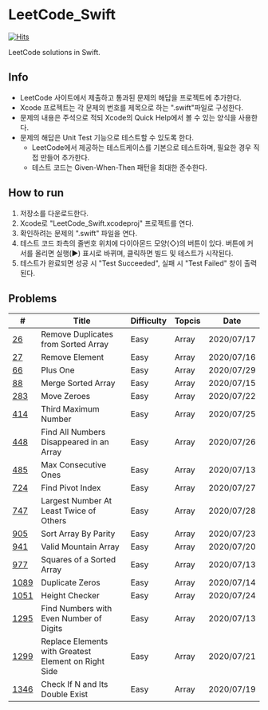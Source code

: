 # LeetCode_Swift

[![Hits](https://hits.seeyoufarm.com/api/count/incr/badge.svg?url=https%3A%2F%2Fgithub.com%2FKyungminLeeDev%2FLeetCode_Swift)](https://hits.seeyoufarm.com)

LeetCode solutions in Swift.



## Info

- LeetCode 사이트에서 제출하고 통과된 문제의 해답을 프로젝트에 추가한다.
- Xcode 프로젝트는 각 문제의 번호를 제목으로 하는 ".swift"파일로 구성한다.
- 문제의 내용은 주석으로 적되 Xcode의 Quick Help에서 볼 수 있는 양식을 사용한다.
- 문제의 해답은 Unit Test 기능으로 테스트할 수 있도록 한다.
    - LeetCode에서 제공하는 테스트케이스를 기본으로 테스트하며, 필요한 경우 직접 만들어 추가한다.
    - 테스트 코드는 Given-When-Then 패턴을 최대한 준수한다.



## How to run

1. 저장소를 다운로드한다.
2. Xcode로 "LeetCode_Swift.xcodeproj" 프로젝트를 연다.
3. 확인하려는 문제의 ".swift" 파일을 연다.
4. 테스트 코드 좌측의 줄번호 위치에 다이아몬드 모양(◇)의 버튼이 있다. 버튼에 커서를 올리면 실행(▶) 표시로 바뀌며, 클릭하면 빌드 및 테스트가 시작된다.
5. 테스트가 완료되면 성공 시 "Test Succeeded", 실패 시 "Test Failed" 창이 출력된다.



## Problems

| #    | Title                  | Difficulty | Topcis | Date       |
| ---- | -----------------------| ---------- | ------ | ---------- |
| [26](https://github.com/KyungminLeeDev/LeetCode_Swift/blob/master/SolutionTests/26.swift) | Remove Duplicates from Sorted Array | Easy | Array | 2020/07/17 |
| [27](https://github.com/KyungminLeeDev/LeetCode_Swift/blob/master/SolutionTests/27.swift) | Remove Element | Easy | Array | 2020/07/16 |
| [66](https://github.com/KyungminLeeDev/LeetCode_Swift/blob/master/SolutionTests/66.swift) | Plus One | Easy | Array | 2020/07/29 |
| [88](https://github.com/KyungminLeeDev/LeetCode_Swift/blob/master/SolutionTests/88.swift) | Merge Sorted Array | Easy | Array | 2020/07/15 |
| [283](https://github.com/KyungminLeeDev/LeetCode_Swift/blob/master/SolutionTests/283.swift) | Move Zeroes | Easy | Array | 2020/07/22 |
| [414](https://github.com/KyungminLeeDev/LeetCode_Swift/blob/master/SolutionTests/414.swift) | Third Maximum Number | Easy | Array | 2020/07/25 |
| [448](https://github.com/KyungminLeeDev/LeetCode_Swift/blob/master/SolutionTests/448.swift) | Find All Numbers Disappeared in an Array | Easy | Array | 2020/07/26 |
| [485](https://github.com/KyungminLeeDev/LeetCode_Swift/blob/master/SolutionTests/485.swift) | Max Consecutive Ones | Easy | Array | 2020/07/13 |
| [724](https://github.com/KyungminLeeDev/LeetCode_Swift/blob/master/SolutionTests/724.swift) | Find Pivot Index | Easy | Array | 2020/07/27 |
| [747](https://github.com/KyungminLeeDev/LeetCode_Swift/blob/master/SolutionTests/747.swift) | Largest Number At Least Twice of Others | Easy | Array | 2020/07/28 |
| [905](https://github.com/KyungminLeeDev/LeetCode_Swift/blob/master/SolutionTests/905.swift) | Sort Array By Parity | Easy | Array | 2020/07/23 |
| [941](https://github.com/KyungminLeeDev/LeetCode_Swift/blob/master/SolutionTests/941.swift) | Valid Mountain Array | Easy | Array | 2020/07/20 |
| [977](https://github.com/KyungminLeeDev/LeetCode_Swift/blob/master/SolutionTests/977.swift) | Squares of a Sorted Array | Easy | Array | 2020/07/13 |
| [1089](https://github.com/KyungminLeeDev/LeetCode_Swift/blob/master/SolutionTests/1089.swift) | Duplicate Zeros | Easy | Array  | 2020/07/14 |
| [1051](https://github.com/KyungminLeeDev/LeetCode_Swift/blob/master/SolutionTests/1051.swift) | Height Checker | Easy | Array  | 2020/07/24 |
| [1295](https://github.com/KyungminLeeDev/LeetCode_Swift/blob/master/SolutionTests/1295.swift) | Find Numbers with Even Number of Digits | Easy | Array | 2020/07/13 |
| [1299](https://github.com/KyungminLeeDev/LeetCode_Swift/blob/master/SolutionTests/1299.swift) | Replace Elements with Greatest Element on Right Side | Easy | Array | 2020/07/21 |
| [1346](https://github.com/KyungminLeeDev/LeetCode_Swift/blob/master/SolutionTests/1346.swift) | Check If N and Its Double Exist | Easy | Array | 2020/07/19 |
